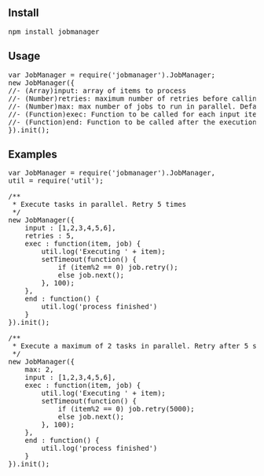 Install
-------
<pre>
npm install jobmanager
</pre>

Usage
----
<pre>
var JobManager = require('jobmanager').JobManager;
new JobManager({
//- (Array)input: array of items to process
//- (Number)retries: maximum number of retries before calling next()
//- (Number)max: max number of jobs to run in parallel. Default = 0 (no limit)
//- (Function)exec: Function to be called for each input item. The first argument will be the item extracted from the queue. The 2nd is an object representing the current job and has the following methods: retry(), next(). 'this' refers to the job manager instance.
//- (Function)end: Function to be called after the execution of all tasks. Also emited as 'end' event.
}).init();
</pre>

Examples
----
<pre>
var JobManager = require('jobmanager').JobManager,
util = require('util');

/**
 * Execute tasks in parallel. Retry 5 times
 */
new JobManager({
	input : [1,2,3,4,5,6],
	retries : 5,
	exec : function(item, job) {
		util.log('Executing ' + item);
		setTimeout(function() {
			if (item%2 == 0) job.retry();
			else job.next();
		}, 100);
	},
	end : function() {
		util.log('process finished')
	}
}).init();

/**
 * Execute a maximum of 2 tasks in parallel. Retry after 5 seconds...
 */
new JobManager({
	max: 2,
	input : [1,2,3,4,5,6],
	exec : function(item, job) {
		util.log('Executing ' + item);
		setTimeout(function() {
			if (item%2 == 0) job.retry(5000);
			else job.next();
		}, 100);
	},
	end : function() {
		util.log('process finished')
	}
}).init();
</pre>

